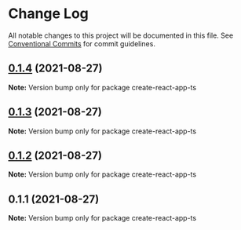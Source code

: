 # Change Log

All notable changes to this project will be documented in this file.
See [Conventional Commits](https://conventionalcommits.org) for commit guidelines.

## [0.1.4](https://github.com/joeguo911/widgets/compare/create-react-app-ts@0.1.3...create-react-app-ts@0.1.4) (2021-08-27)

**Note:** Version bump only for package create-react-app-ts





## [0.1.3](https://github.com/joeguo911/widgets/compare/create-react-app-ts@0.1.2...create-react-app-ts@0.1.3) (2021-08-27)

**Note:** Version bump only for package create-react-app-ts





## [0.1.2](https://github.com/joeguo911/widgets/compare/create-react-app-ts@0.1.1...create-react-app-ts@0.1.2) (2021-08-27)

**Note:** Version bump only for package create-react-app-ts





## 0.1.1 (2021-08-27)

**Note:** Version bump only for package create-react-app-ts
